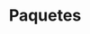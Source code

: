 ---
title: "Paquetes"
subtitle: ""
# meta description
description: "Servicio Automotriz de primer nivel - precios competitivos"
draft: false

intro:
  name : "Básico"
  price: "$1500"
  price_per : "MXN"
  info : "Servicio completo exprés"
  services:
  - "Servicio Exprés"
  - "Lavado de motor"
  - "Afinación y balanceo"
  button:
    enable : true
    label : "Contacto"
    link : "https://wa.me/1525515363116?text=Cotización%20de%20servicio%20base"

enterprise:
  name : "Servicio a domicilio"
  price: "$700"
  price_per : "Desde $700 por revisión"
  info : "Vamos a donde estás, tu domicilio, oficina o negocio"
  services:
  - "Servicio Exprés"
  - "Auxilio vial"
  - "Lavado de carrocería"
  - "Lavado de interiores"
  - "Reparaciones mayores y menores"
  button:
    enable : true
    label : "Contacto"
    link : "https://wa.me/1525515363116?text=Cotización%20de%20servicio%20a%20domicilio"

base:
  name : "Diagnóstico"
  price: "$1000"
  price_per : "Precio inicial de diagnóstico especializado"
  info : "Somos expertos en encontrar el problema."
  services:
  - "Servicio Exprés"
  - "Todos los modelos y marcas"
  - "Contacto con especialistas"
  button:
    enable : true
    label : "Contacto"
    link: "https://wa.me/1525515363116?text=Cotización%20de%20servicio%20de%20diagnóstico"

---